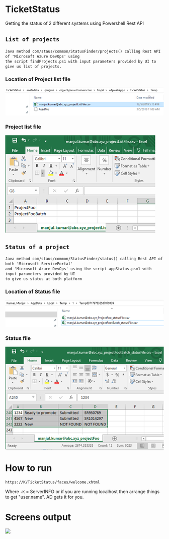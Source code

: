 # TicketStatus
Getting the status of 2 different systems using Powershell Rest API


## ```List of projects```
```
Java method com/staus/common/StatusFinder/projects() calling Rest API of 'Microsoft Azure DevOps' using
the script findProjects.ps1 with input parameters provided by UI to give us list of projects.
```

### Location of Project list file

![](src/main/webapp/images/projectListAtTomcatWorkingDirectory.png)


### Project list file

![](src/main/webapp/images/projectListAtTomcatWorkingDirectory_LIST.png)


## ```Status of a project```
```
Java method com/staus/common/StatusFinder/status() calling Rest API of both 'Microsoft ServicePortal' 
and 'Microsoft Azure DevOps' using the script appStatus.psm1 with input parameters provided by UI
to give us status at both platform 
```

### Location of Status file


![](src/main/webapp/images/StatusFilesLocation.png)



### Status file

![](src/main/webapp/images/StatusFiles_Results.png)


# How to run 

```
https://K/TicketStatus/faces/welcome.xhtml
```

Where
```-K``` = ServerINFO or if you are running localhost then arrange things to get "user.name". AD gets it for you.


# Screens output

![](src/main/webapp/images/howToRun.gif)





